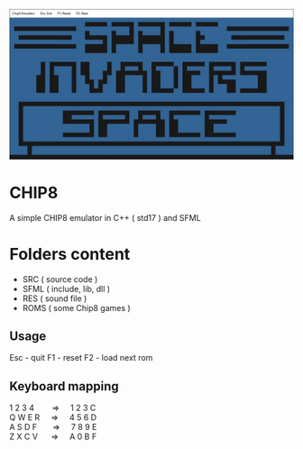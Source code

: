 ![screenshot](screenshot.jpg)

# CHIP8
A simple CHIP8 emulator in C++ ( std17 ) and SFML

# Folders content
- SRC ( source code )
- SFML ( include, lib, dll )
- RES ( sound file )
- ROMS ( some Chip8 games )

## Usage
Esc - quit
F1 - reset
F2 - load next rom

## Keyboard mapping
1 2 3 4&nbsp;&nbsp;&nbsp;&nbsp;&nbsp;&nbsp;&nbsp;&nbsp;=>&nbsp;&nbsp;&nbsp;&nbsp;&nbsp;1 2 3 C<br/>
Q W E R&nbsp;&nbsp;&nbsp;&nbsp;&nbsp;=>&nbsp;&nbsp;&nbsp;&nbsp;&nbsp;4 5 6 D<br/>
A S D F&nbsp;&nbsp;&nbsp;&nbsp;&nbsp;&nbsp;&nbsp;=>&nbsp;&nbsp;&nbsp;&nbsp;&nbsp;7 8 9 E<br/>
Z X C V&nbsp;&nbsp;&nbsp;&nbsp;&nbsp;&nbsp;=>&nbsp;&nbsp;&nbsp;&nbsp;&nbsp;A 0 B F<br/>